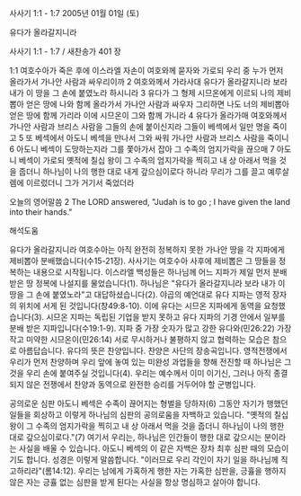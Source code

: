 사사기 1:1 - 1:7 
2005년 01월 01일 (토)

유다가 올라갈지니라



사사기 1:1 - 1:7 / 새찬송가 401 장


1:1 여호수아가 죽은 후에 이스라엘 자손이 여호와께 묻자와 가로되 우리 중 누가 먼저 올라가서 가나안 사람과 싸우리이까 2 여호와께서 가라사대 유다가 올라갈지니라 보라 내가 이 땅을 그 손에 붙였노라 하시니라 3 유다가 그 형제 시므온에게 이르되 나의 제비뽑아 얻은 땅에 나와 함께 올라가서 가나안 사람과 싸우자 그리하면 나도 너의 제비뽑아 얻은 땅에 함께 가리라 이에 시므온이 그와 함께 가니라 4 유다가 올라가매 여호와께서 가나안 사람과 브리스 사람을 그들의 손에 붙이신지라 그들이 베섹에서 일만 명을 죽이고 5 또 베섹에서 아도니 베섹을 만나서 그와 싸워 가나안 사람과 브리스 사람을 죽이니 6 아도니 베섹이 도망하는지라 그를 쫓아가서 잡아 그 수족의 엄지가락을 끊으매 7 아도니 베섹이 가로되 옛적에 칠십 왕이 그 수족의 엄지가락을 찍히고 내 상 아래서 먹을 것을 줍더니 하나님이 나의 행한 대로 내게 갚으심이로다 하니라 무리가 그를 끌고 예루살렘에 이르렀더니 그가 거기서 죽었더라

오늘의 영어말씀
2 The LORD answered, "Judah is to go ; I have given the land into their hands."

해석도움





유다가 올라갈지니라
여호수아는 아직 완전히 정복하지 못한 가나안 땅을 각 지파에게 제비뽑아 분배했습니다(수15-21장). 사사기는 여호수아 사후에 제비뽑은 그 땅들을 정복하는 내용으로 시작됩니다. 이스라엘 백성들은 하나님께 어느 지파가 제일 먼저 분배받은 땅 정복에 나설지를 물었습니다(1). 하나님은 "유다가 올라갈지니라 보라 내가 이 땅을 그 손에 붙였노라"고 대답하셨습니다(2). 야곱의 예언대로 유다 지파는 영적 장자의 위치에 서게 된 것입니다(창49:8-10). 이에 유다는 시므온 지파에게 동역을 요청했습니다(3). 시므온 지파는 독립된 기업을 받지 못하고 유다 지파의 기경 안에서 일부를 분배 받은 지파입니다(수19:1-9). 지파 중 가장 숫자가 많고 강한 유다와(민26:22) 가장 작고 미약한 시므온이(민26:14) 서로 무시하거나 불평하지 않고 협력하는 모습은 참으로 아름답습니다. 유다의 뜻은 찬양입니다. 찬양은 사단의 장송곡입니다. 영적전쟁에서 우리가 먼저 찬양하며 우리 앞에 놓여 있는 미완성 과업들을 향해 전진할 때 하나님은 그것을 우리 손에 붙여주실 것입니다(4). 우리는 예수께서 이미 이기신, 그러나 아직 종결되지 않은 전쟁에서 찬양과 동역으로 완전한 승리를 거두어야 할 군병입니다.    

공의로운 심판
아도니 베섹은 수족이 끊어지는 형벌을 당하자(6) 그동안 자기가 행했던 일들을 회상하고 이렇게 하나님의 심판의 공의로움을 자백하고 있습니다. "옛적의 칠십 왕이 그 수족의 엄지가락을 찍히고 내 상 아래서 먹을 것을 줍더니 하나님이 나의 행한 대로 갚으심이로다."(7) 여기서 우리는, 하나님은 인간들이 행한 대로 갚으시는 분이라는 사실을 배울 수 있습니다. 아도니 베섹의 이 같은 자백은 장차 최후 심판 때의 모습이기도 합니다. 성경은 이렇게 말씀합니다. "이러므로 우리 각인이 자기 일을 하나님께 직고하리라"(롬14:12). 우리는 남에게 가혹하게 행한 자는 가혹한 심판을, 긍휼을 행하지 않은 자는 긍휼 없는 심판을 받게 된다는 사실을 항상 명심하고 살아야 합니다.